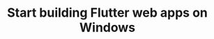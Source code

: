 ---
title: Start building Flutter web apps on Windows
description: Configure your system to develop Flutter web apps on Windows.
short-title: Web app
---